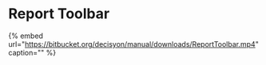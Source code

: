 # Report Toolbar

{% embed url="https://bitbucket.org/decisyon/manual/downloads/ReportToolbar.mp4" caption="" %}

